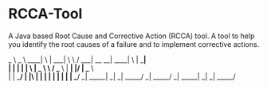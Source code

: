 RCCA-Tool
=========

A Java based Root Cause and Corrective Action (RCCA) tool. A tool to help you identify the root causes of a failure and to implement corrective actions. 


   _ \    _ \   ____|   \  |       ___| \ \   /  ___| __ __|  ____|   \  |   ___|  
  |   |  |   |  __|      \ |     \___ \  \   / \___ \    |    __|    |\/ | \___ \  
  |   |  ___/   |      |\  |           |    |        |   |    |      |   |       | 
 \___/  _|     _____| _| \_|     _____/    _|  _____/   _|   _____| _|  _| _____/  

